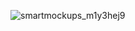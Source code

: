 ![smartmockups_m1y3hej9](https://github.com/user-attachments/assets/79624ef6-8e2e-428a-9ed8-c7326d0515a0)
